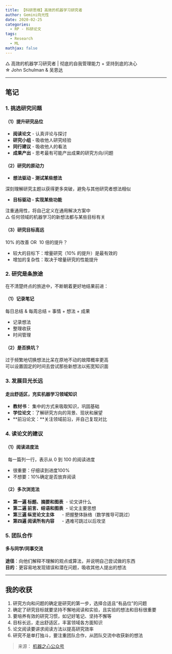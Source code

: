 ```yaml
---
title: 【科研思维】高效的机器学习研究者
author: Gemini向光性
date: 2020-02-25
categories: 
  - RP - 科研论文
tags: 
  - Research
  - ML
mathjax: false
---
```


△ 高效的机器学习研究者 | 彻底的自我管理能力 + 坚持到底的决心  
☆ John Schulman & 吴恩达  

<!-- more -->

---

## 笔记

### 1. 挑选研究问题

#### （1）提升研究品位

- **阅读论文** - 认真评论与探讨
- **研究小组** - 吸收他人研究经验
- **同行建议** - 吸收他人的看法
- **成果产出** - 思考最有可能产出成果的研究方向/问题

#### （2）研究的原动力

- **想法驱动 - 测试某些想法**

深刻理解研究主题以获得更多突破，避免与其他研究者想法相似

- **目标驱动 - 实现某些功能**

注重通用性，将自己定义在通用解决方案中  
△ 任何领域的机器学习的新想法都与某些目标有关

#### （3）研究目标高远

10% 的改善 OR  10 倍的提升？

- 较大的目标下：增量研究（10% 的提升）是最有效的
- 增加的复杂性：取决于增量研究的性能提升

### 2. 研究是条旅途

在不清楚终点的旅途中，不断朝着更好地结果前进：

#### （1）记录笔记

每日总结 & 每周总结 = 事情 + 想法 + 成果

- 记录想法
- 整理收获
- 时间管理

#### （2）是否换坑？

过于频繁地切换想法比呆在原地不动的故障概率更高  
可以设置固定的时间去尝试那些新想法以拓宽知识面

### 3. 发展目光长远

#### 走出舒适区，充实机器学习领域知识

- **教材书**： 集中的方式来吸取知识，巩固基础
- **学位论文**：了解研究方向的背景、现状和展望
- **前沿论文：**关注领域前沿，并自己复现对比

### 4. 读论文的建议

#### （1）阅读进度法

  每一篇列一行，表示从 0 到 100 的阅读进度

- 很重要：仔细读到进度100%
- 不想要：10%确定是否放弃阅读

#### （2）多次浏览法

- **第一遍 标题、摘要和图表**  - 论文讲什么
- **第二遍 前言、结语和图表**  - 论文主要思想
- **第三遍 纵览论文主体**      - 把握整体脉络（数学推导可跳过）
- **第四遍 阅读所有内容**      - 遇难可跳过以后攻坚

### 5. 团队合作

#### 多与同学/同事交流

**途径**：向他们解释不理解的观点或算法，并说明自己尝试做的东西  
**目的**：更容易地发现错误和潜在问题，吸收其他人提出的想法

---

## 我的收获

1. 研究方向和问题的确定是研究的第一步，选择合适且“有品位”的问题
1. 确定了研究目标就要坚持不懈地阅读和实验，且实验的想法和目标很重要
1. 要培养有效的研究习惯，如记好笔记、坚持不懈等
1. 目标长远，走出舒适区，丰富领域各方面知识
1. 论文阅读要讲求阅读方法以提高研究效率
1. 研究不是单打独斗，要注重团队合作，从团队交流中收获新的想法

> 来源： [机器之心公众号](https://mp.weixin.qq.com/s/QMDNKC0-sZu5p8LdMIULfg)
